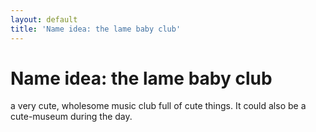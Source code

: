 ```yaml
---
layout: default
title: 'Name idea: the lame baby club'
---
```

# Name idea: the lame baby club

a very cute, wholesome music club full of cute things. It could also be a cute-museum during the day. 